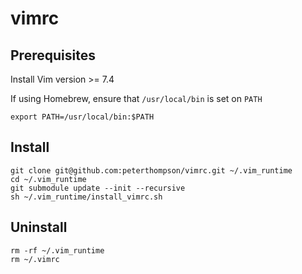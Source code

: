 # vimrc

## Prerequisites

Install Vim version >= 7.4

If using Homebrew, ensure that `/usr/local/bin` is set on `PATH`

    export PATH=/usr/local/bin:$PATH

## Install

    git clone git@github.com:peterthompson/vimrc.git ~/.vim_runtime
    cd ~/.vim_runtime
    git submodule update --init --recursive
    sh ~/.vim_runtime/install_vimrc.sh

## Uninstall

    rm -rf ~/.vim_runtime
    rm ~/.vimrc
